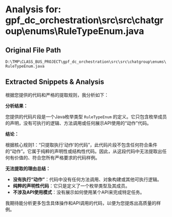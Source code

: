 # Analysis for: gpf_dc_orchestration\src\src\chatgroup\enums\RuleTypeEnum.java

## Original File Path
`D:\TMP\CLASS_BUS_PROJECT\gpf_dc_orchestration\src\src\chatgroup\enums\RuleTypeEnum.java`

## Extracted Snippets & Analysis
根据您提供的代码和严格的提取规则，我分析如下：

**分析结果：**

您提供的代码片段是一个Java枚举类型 `RuleTypeEnum` 的定义。它只包含枚举成员的声明，没有可执行的逻辑、方法调用或任何展示API使用的“动作”代码。

**结论：**

根据核心规则1：“只提取执行‘动作’的代码”，此代码片段不包含任何符合条件的“动作”。它属于纯粹的声明性或结构性代码。因此，从这段代码中无法提取出任何有价值的、符合您所有严格要求的代码样例。

**无法提取的理由总结：**

*   **没有执行“动作”**：代码中没有任何方法调用、对象构建或其他可执行逻辑。
*   **纯粹的声明性代码**：它只是定义了一个枚举类型及其成员。
*   **不涉及API使用模式**：没有展示如何使用某个API来完成特定任务。

我期待能分析更多包含具体操作和API调用的代码，以便为您提炼出高质量的样例。